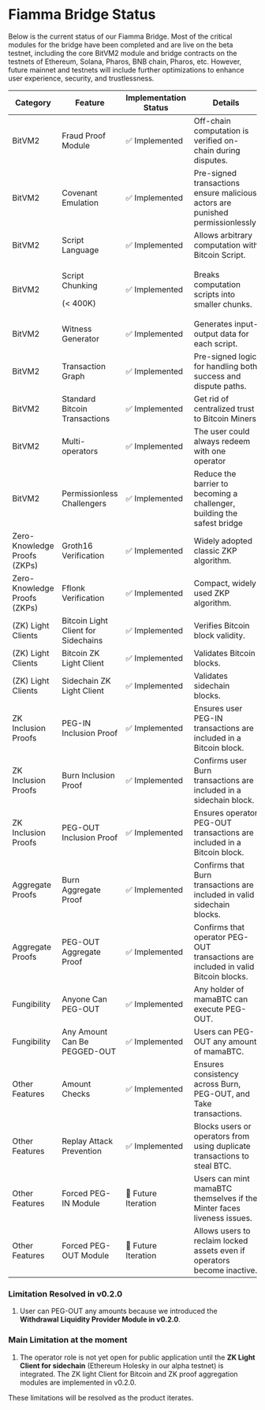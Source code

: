 # Fiamma Bridge Status

Below is the current status of our Fiamma Bridge. Most of the critical modules for the bridge have been completed and are live on the beta testnet, including the core BitVM2 module and bridge contracts on the testnets of Ethereum, Solana, Pharos, BNB chain, Pharos, etc. However, future mainnet and testnets will include further optimizations to enhance user experience, security, and trustlessness.

<table><thead><tr><th width="128">Category</th><th width="168">Feature</th><th width="152">Implementation Status</th><th>Details</th></tr></thead><tbody><tr><td>BitVM2</td><td>Fraud Proof Module</td><td>✅ Implemented</td><td>Off-chain computation is verified on-chain during disputes.</td></tr><tr><td>BitVM2</td><td>Covenant Emulation</td><td>✅ Implemented</td><td>Pre-signed transactions ensure malicious actors are punished permissionlessly.</td></tr><tr><td>BitVM2</td><td>Script Language</td><td>✅ Implemented</td><td>Allows arbitrary computation with Bitcoin Script.</td></tr><tr><td>BitVM2</td><td><p>Script Chunking </p><p>(&#x3C; 400K)</p></td><td>✅ Implemented</td><td>Breaks computation scripts into smaller chunks.</td></tr><tr><td>BitVM2</td><td>Witness Generator</td><td>✅ Implemented</td><td>Generates input-output data for each script.</td></tr><tr><td>BitVM2</td><td>Transaction Graph</td><td>✅ Implemented</td><td>Pre-signed logic for handling both success and dispute paths.</td></tr><tr><td>BitVM2</td><td>Standard Bitcoin Transactions</td><td>✅ Implemented</td><td>Get rid of centralized trust to Bitcoin Miners</td></tr><tr><td>BitVM2</td><td>Multi-operators</td><td>✅ Implemented</td><td>The user could always redeem with one operator</td></tr><tr><td>BitVM2</td><td>Permissionless Challengers</td><td>✅ Implemented</td><td>Reduce the barrier to becoming a challenger, building the safest bridge</td></tr><tr><td>Zero-Knowledge Proofs (ZKPs)</td><td>Groth16 Verification</td><td>✅ Implemented</td><td>Widely adopted classic ZKP algorithm.</td></tr><tr><td>Zero-Knowledge Proofs (ZKPs)</td><td>Fflonk Verification</td><td>✅ Implemented</td><td>Compact, widely used ZKP algorithm.</td></tr><tr><td>(ZK) Light Clients</td><td>Bitcoin Light Client for Sidechains</td><td>✅ Implemented</td><td>Verifies Bitcoin block validity.</td></tr><tr><td>(ZK) Light Clients</td><td>Bitcoin ZK Light Client</td><td>✅ Implemented</td><td>Validates Bitcoin blocks.</td></tr><tr><td>(ZK) Light Clients</td><td>Sidechain ZK Light Client</td><td>✅ Implemented</td><td>Validates sidechain blocks.</td></tr><tr><td>ZK Inclusion Proofs</td><td>PEG-IN Inclusion Proof</td><td>✅ Implemented</td><td>Ensures user PEG-IN transactions are included in a Bitcoin block.</td></tr><tr><td>ZK Inclusion Proofs</td><td>Burn Inclusion Proof</td><td>✅ Implemented</td><td>Confirms user Burn transactions are included in a sidechain block.</td></tr><tr><td>ZK Inclusion Proofs</td><td>PEG-OUT Inclusion Proof</td><td>✅ Implemented</td><td>Ensures operator PEG-OUT transactions are included in a Bitcoin block.</td></tr><tr><td>Aggregate Proofs</td><td>Burn Aggregate Proof</td><td>✅ Implemented</td><td>Confirms that Burn transactions are included in valid sidechain blocks.</td></tr><tr><td>Aggregate Proofs</td><td>PEG-OUT Aggregate Proof</td><td>✅ Implemented</td><td>Confirms that operator PEG-OUT transactions are included in valid Bitcoin blocks.</td></tr><tr><td>Fungibility</td><td>Anyone Can PEG-OUT</td><td>✅ Implemented</td><td>Any holder of mamaBTC can execute PEG-OUT.</td></tr><tr><td>Fungibility</td><td>Any Amount Can Be PEGGED-OUT</td><td>✅ Implemented</td><td>Users can PEG-OUT any amount of mamaBTC.</td></tr><tr><td>Other Features</td><td>Amount Checks</td><td>✅ Implemented</td><td>Ensures consistency across Burn, PEG-OUT, and Take transactions.</td></tr><tr><td>Other Features</td><td>Replay Attack Prevention</td><td>✅ Implemented</td><td>Blocks users or operators from using duplicate transactions to steal BTC.</td></tr><tr><td>Other Features</td><td>Forced PEG-IN Module</td><td>🔄 Future Iteration</td><td>Users can mint mamaBTC themselves if the Minter faces liveness issues.</td></tr><tr><td>Other Features</td><td>Forced PEG-OUT Module</td><td>🔄 Future Iteration</td><td>Allows users to reclaim locked assets even if operators become inactive.</td></tr></tbody></table>

### Limitation Resolved in v0.2.0

1. User can PEG-OUT any amounts because we introduced the **Withdrawal** **Liquidity Provider Module in v0.2.0**.

### Main Limitation at the moment

1. The operator role is not yet open for public application until the **ZK Light Client for sidechain** (Ethereum Holesky in our alpha testnet) is integrated. The ZK light Client for Bitcoin and ZK proof aggregation modules are implemented in v0.2.0.&#x20;

These limitations will be resolved as the product iterates.
